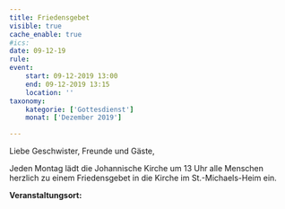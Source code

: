 ```yaml
---
title: Friedensgebet
visible: true
cache_enable: true
#ics: 
date: 09-12-19
rule: 
event:
	start: 09-12-2019 13:00
	end: 09-12-2019 13:15
	location: ''
taxonomy:
	kategorie: ['Gottesdienst']
	monat: ['Dezember 2019']

---
```

Liebe Geschwister, Freunde und Gäste,

Jeden Montag lädt die Johannische Kirche um 13 Uhr alle Menschen herzlich zu einem Friedensgebet in die Kirche im St.-Michaels-Heim ein.



**Veranstaltungsort:** 

